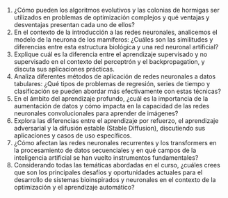 1. ¿Cómo pueden los algoritmos evolutivos y las colonias de hormigas ser utilizados en problemas de optimización complejos y qué ventajas y desventajas presentan cada uno de ellos?
2. En el contexto de la introducción a las redes neuronales, analicemos el modelo de la neurona de los mamíferos: ¿Cuáles son las similitudes y diferencias entre esta estructura biológica y una red neuronal artificial?
3. Explique cuál es la diferencia entre el aprendizaje supervisado y no supervisado en el contexto del perceptrón y el backpropagation, y discuta sus aplicaciones prácticas.
4. Analiza diferentes métodos de aplicación de redes neuronales a datos tabulares: ¿Qué tipos de problemas de regresión, series de tiempo y clasificación se pueden abordar más efectivamente con estas técnicas?
5. En el ámbito del aprendizaje profundo, ¿cuál es la importancia de la aumentación de datos y cómo impacta en la capacidad de las redes neuronales convolucionales para aprender de imágenes?
6. Explora las diferencias entre el aprendizaje por refuerzo, el aprendizaje adversarial y la difusión estable (Stable Diffusion), discutiendo sus aplicaciones y casos de uso específicos.
7. ¿Cómo afectan las redes neuronales recurrentes y los transformers en la procesamiento de datos secuenciales y en qué campos de la inteligencia artificial se han vuelto instrumentos fundamentales?
8. Considerando todas las temáticas abordadas en el curso, ¿cuáles crees que son los principales desafíos y oportunidades actuales para el desarrollo de sistemas bioinspirados y neuronales en el contexto de la optimización y el aprendizaje automático?